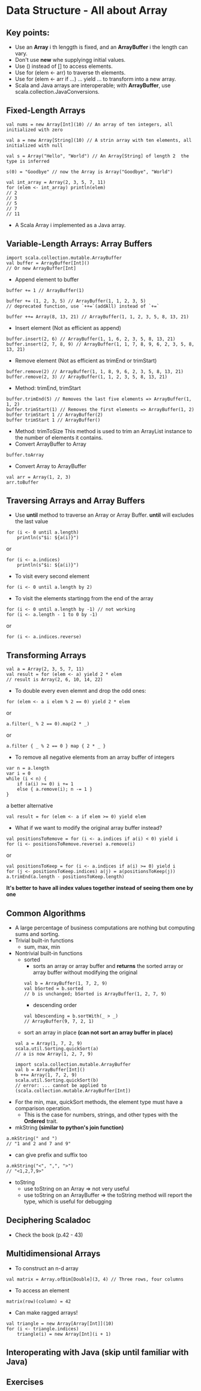 # Data Structure -  All about Array

## Key points:
* Use an **Array** i th lenggth is fixed, and an **ArrayBuffer** i the length can vary.
* Don't use **new** whe supplyingg initial values.
* Use () instead of [] to access elements.
* Use for (elem <- arr) to traverse th elements.
* Use for (elem <- arr if ...) ... yield ... to transform into a new array.
* Scala and Java arrays are interoperable; with **ArrayBuffer**, use scala.collection.JavaConversions.

## Fixed-Length Arrays
```
val nums = new Array[Int](10) // An array of ten integers, all initialized with zero
```
```
val a = new Array[String](10) // A strin array with ten elements, all initialized with null
```
```
val s = Array("Hello", "World") // An Array[String] of length 2  the type is inferred
```
```
s(0) = "Goodbye" // now the Array is Array("Goodbye", "World")
```
```
val int_array = Array(2, 3, 5, 7, 11)
for (elem <- int_array) println(elem)
// 2
// 3
// 5
// 7
// 11
```
* A Scala Array i implemented as a Java array.

## Variable-Length Arrays: Array Buffers
```
import scala.collection.mutable.ArrayBuffer
val buffer = ArrayBuffer[Int]()
// Or new ArrayBuffer[Int]
```
* Append element to buffer
```
buffer += 1 // ArrayBuffer(1)
```
```
buffer += (1, 2, 3, 5) // ArrayBuffer(1, 1, 2, 3, 5)
// deprecated function, use `++=`(addAll) instead of `+=`
```
```
buffer ++= Array(8, 13, 21) // ArrayBuffer(1, 1, 2, 3, 5, 8, 13, 21)
```
* Insert element (Not as efficient as append)
```
buffer.insert(2, 6) // ArrayBuffer(1, 1, 6, 2, 3, 5, 8, 13, 21)
buffer.insert(2, 7, 8, 9) // ArrayBuffer(1, 1, 7, 8, 9, 6, 2, 3, 5, 8, 13, 21)
```
* Remove element (Not as efficient as trimEnd or trimStart)
```
buffer.remove(2) // ArrayBuffer(1, 1, 8, 9, 6, 2, 3, 5, 8, 13, 21)
buffer.remove(2, 3) // ArrayBuffer(1, 1, 2, 3, 5, 8, 13, 21)
```
* Method: trimEnd, trimStart
```
buffer.trimEnd(5) // Removes the last five elements => ArrayBuffer(1, 1, 2)
buffer.trimStart(1) // Removes the first elements => ArrayBuffer(1, 2)
buffer trimStart 1 // ArrayBuffer(2)
buffer trimStart 1 // ArrayBuffer()
```
* Method: trimToSize
This method is used to trim an ArrayList instance to the number of elements it contains.
* Convert ArrayBuffer to Array
```
buffer.toArray
```
* Convert Array to ArrayBuffer
```
val arr = Array(1, 2, 3)
arr.toBuffer
```

## Traversing Arrays and Array Buffers
* Use **until** method to traverse an Array or Array Buffer. **until** will excludes the last value
```
for (i <- 0 until a.length)
    println(s"$i: ${a(i)}")
```
or
```
for (i <- a.indices)
    println(s"$i: ${a(i)}")
```
* To visit every second element
```
for (i <- 0 until a.length by 2)
```
* To visit the elements startingg from the end of the array
```
for (i <- 0 until a.length by -1) // not working
for (i <- a.length - 1 to 0 by -1)
```
or
```
for (i <- a.indices.reverse)
```

## Transforming Arrays
```
val a = Array(2, 3, 5, 7, 11)
val result = for (elem <- a) yield 2 * elem
// result is Array(2, 6, 10, 14, 22)
```
* To double every even elemnt and drop the odd ones:
```
for (elem <- a i elem % 2 == 0) yield 2 * elem
```
or
```
a.filter(_ % 2 == 0).map(2 * _)
```
or
```
a.filter { _ % 2 == 0 } map { 2 * _ }
```
* To remove all negative elements from an array buffer of integers
```
var n = a.length
var i = 0
while (i < n) {
    if (a(i) >= 0) i += 1
    else { a.remove(i); n -= 1 }
}
```
a better alternative
```
val result = for (elem <- a if elem >= 0) yield elem
```
* What if we want to modify the original array buffer instead?
```
val positionsToRemove = for (i <- a.indices if a(i) < 0) yield i
for (i <- positionsToRemove.reverse) a.remove(i)
```
or
```
val positionsToKeep = for (i <- a.indices if a(i) >= 0) yield i
for (j <- positionsToKeep.indices) a(j) = a(positionsToKeep(j))
a.trimEnd(a.length - positionsToKeep.length)
```
**It's better to have all index values together instead of seeing them one by one**

## Common Algorithms
* A large percentage of business computations are nothing but computing sums and sorting.
* Trivial built-in functions
  * sum, max, min
* Nontrivial built-in functions
  * sorted
    * sorts an array or array buffer and **returns** the sorted array or array buffer without modifying the original
    ```
    val b = ArrayBuffer(1, 7, 2, 9)
    val bSorted = b.sorted
    // b is unchanged; bSorted is ArrayBuffer(1, 2, 7, 9)
    ```
    * descending order
    ```
    val bDescending = b.sortWith(_ > _)
    // ArrayBuffer(9, 7, 2, 1)
    ```
  * sort an array in place **(can not sort an array buffer in place)**
  ```
  val a = Array(1, 7, 2, 9)
  scala.util.Sorting.quickSort(a)
  // a is now Array(1, 2, 7, 9)
  ```
  ```
  import scala.collection.mutable.ArrayBuffer
  val b = ArrayBuffer[Int]()
  b ++= Array(1, 7, 2, 9)
  scala.util.Sorting.quickSort(b)
  // error: ... cannot be applied to (scala.collection.mutable.ArrayBuffer[Int])
  ```
* For the min, max, quickSort methods, the element type must have a comparison operation.
  * This is the case for numbers, strings, and other types with the **Ordered** trait.
* mkString **(similar to python's join function)**
```
a.mkString(" and ")
// "1 and 2 and 7 and 9"
```
  * can give prefix and suffix too
  ```
  a.mkString("<", ",", ">")
  // "<1,2,7,9>"
  ```
* toString
  * use toString on an Array => not very useful
  * use toString on an ArrayBuffer => the toString method will report the type, which is useful for debugging

## Deciphering Scaladoc
* Check the book (p.42 - 43)

## Multidimensional Arrays
* To construct an n-d array
```
val matrix = Array.ofDim[Double](3, 4) // Three rows, four columns
```
* To access an element
```
matrix(row)(column) = 42
```
* Can make ragged arrays!
```
val triangle = new Array[Array[Int]](10)
for (i <- triangle.indices)
    triangle(i) = new Array[Int](i + 1)
```

## Interoperating with Java (skip until familiar with Java)

## Exercises
